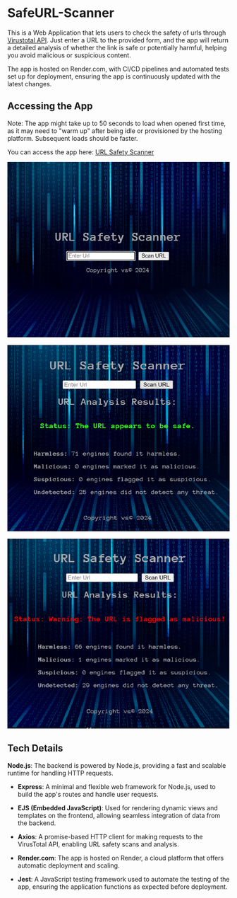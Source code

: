 # SafeURL-Scanner

This is a Web Application that lets users to check the safety of urls 
through [Virustotal API](https://docs.virustotal.com/reference/overview). 
Just enter a URL to the provided form, and the 
app will return a detailed analysis of whether the link is safe or 
potentially harmful, helping you avoid malicious or suspicious content.

The app is hosted on Render.com, with CI/CD pipelines and automated tests set up for 
 deployment, ensuring the app is continuously updated with the latest changes. 

## Accessing the App

Note: The app might take up to 50 seconds to load when opened first time, 
as it may need to "warm up" after being idle or provisioned by the hosting 
platform. Subsequent loads should be faster.

You can access the app here: [URL Safety Scanner](https://url-safety-scanner.onrender.com/)


![home page](public/imgs/home.jpg)

![safe result](public/imgs/sUrl.png)

![malicious result](public/imgs/mUrl.png)

## Tech Details

**Node.js**: The backend is powered by Node.js, providing a fast and scalable runtime for handling HTTP requests.
- **Express**: A minimal and flexible web framework for Node.js, used to build the app's routes and handle user requests.
- **EJS (Embedded JavaScript)**: Used for rendering dynamic views and templates on the frontend, allowing seamless integration of data from the backend.
- **Axios**: A promise-based HTTP client for making requests to the VirusTotal API, enabling URL safety scans and analysis.
- **Render.com**: The app is hosted on Render, a cloud platform that offers automatic deployment and scaling.

- **Jest**: A JavaScript testing framework used to automate the testing of the app, ensuring the application functions as expected before deployment.
